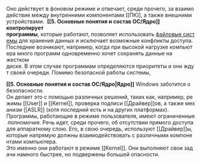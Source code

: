 Оно действует в фоновом режиме и отвечает, среди прочего, за взаимодействие между внутренними компонентами [[ПК]], а также внешними устройствами. 
**[[5. Основные понятия и состав ОС/Ядро]] контролирует программы**, которые работают, позволяет использовать [файловые системы](Файловая%20система.md) для хранения данных и исключает возможные конфликты доступа. Последние возникают, например, когда при высокой нагрузке компьютера много программ одновременно хочет сохранять данные на жестком диске. В этом случае программам определяются приоритеты и они ждут своей очереди. Помимо безопасной работы системы, 


**[[5. Основные понятия и состав ОС/Ядро|Ядро]]** Windows заботится о безопасности. 
Он делает это с помощью различных решений, таких как, например, режимы [[User]] и [[Kernel]], проверка подписи [[Драйвер]]ов, а также механизм [[ASLR]] (хотя последний есть и на других платформах). 
Программы, работающие в режиме пользователя, имеют ограниченные полномочия. Речь идет, среди прочего, об отсутствии прямого доступа для аппаратному слою. Его, в свою очередь, используют [[Драйвер]]ы, которые напрямую должны взаимодействовать с различными компонентами компьютера. 
Это именно они работают в режиме [[Kernel]]. Они выполняют свои задачи намного быстрее, но подвержены большей опасности.
